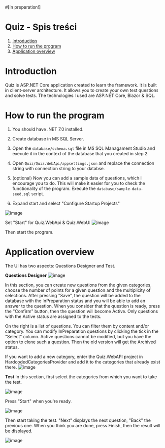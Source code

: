 #[In preparation!]
# Quiz - Spis treści
1. [Introduction](#introduction)
2. [How to run the program](#how-to-run-the-program)
3. [Application overview](#application-overview)

# Introduction
Quiz is ASP.NET Core application created to learn the framework. It is built in client-server architecture. It allows you to create your own test questions and solve tests. The technologies I used are ASP.NET Core, Blazor & SQL.

# How to run the program
1. You should have .NET 7.0 installed.
2. Create database in MS SQL Server.
3. Open the `database/schema.sql` file in MS SQL Managament Studio and execute it in the context of the database that you created in step 2.
4. Open `Quiz/Quiz.WebApi/appsettings.json` and replace the connection string with connection string to your databse.
5. (optional) Now you can add a sample data of questions, which I encourage you to do. This will make it easier for you to check the functionality of the program. Execute the `database/sample-data-seed.sql` script.

6. Expand start and select "Configure Startup Projects"

![image](https://github.com/JustynaPowala/Quiz/assets/124584877/ada96428-ed2c-4ace-8ae6-a93a2472ebbd)

Set "Start" for Quiz.WebApi & Quiz.WebUI
![image](https://github.com/JustynaPowala/Quiz/assets/124584877/874b2951-ba4a-4833-8a62-5a853cc2937b)

Then start the program.

# Application overview

The UI has two aspects: Questions Designer and Test.

**Questions Designer**
![image](https://github.com/JustynaPowala/Quiz/assets/124584877/2aaa771f-8366-4f24-8286-cf7bb7682b1b)

In this section, you can create new questions from the given categories, choose the number of points for a given question and the multiplicity of selections. After pressing "Save", the question will be added to the database with the InPreparation status and you will be able to add an answer to the question. When you consider that the question is ready, press the "Confirm" button, then the question will become Active. Only questions with the Active status are assigned to the tests.

On the right is a list of questions. You can filter them by content and/or category. You can modify InPreparation questions by clicking the tick in the "Select" column. Active questions cannot be modified, but you have the option to clone such a question. Then the old version will get the Archived status.

If you want to add a new category, enter the Quiz.WebAPI project in HardcodedCategoriesProvider and add it to the categories that already exist there.
![image](https://github.com/JustynaPowala/Quiz/assets/124584877/2e4a42de-c617-49d0-9786-f8e936b099f9)

**Test**
In this section, first select the categories from which you want to take the test.

![image](https://github.com/JustynaPowala/Quiz/assets/124584877/75e3414f-ca52-407e-b3d1-7487e16a0cf7)

Press "Start" when you're ready.

![image](https://github.com/JustynaPowala/Quiz/assets/124584877/03defed2-2d9b-4753-9b87-318fe24016f5)


Then start taking the test. "Next" displays the next question, "Back" the previous one. When you think you are done, press Finish, then the result will be displayed.

![image](https://github.com/JustynaPowala/Quiz/assets/124584877/dff7a53d-392e-4ee1-9f73-87c519dc3480)





